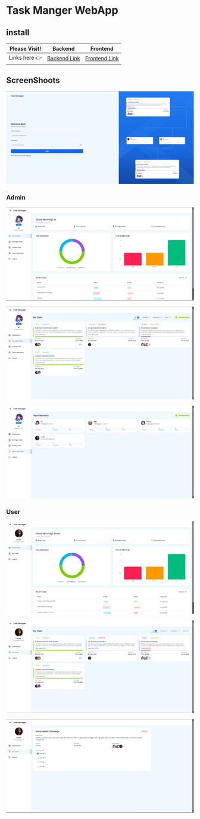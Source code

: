 # Task Manger WebApp

## install

| Please Visit! | Backend | Frontend |
|---------------|---------|----------|
| Links here 👉 | [Backend Link](server/README.md) | [Frontend Link](client/task-manager/README.md) |

## ScreenShoots

![login_page](screenshots/login.png)

### Admin

![admin-dashboard](screenshots/admin/admin-dashboard.png)

![admin-manage-tasks](screenshots/admin/admin-mange-tasks.png)

![admin-team-members](screenshots/admin/admin-team-members.png)

### User

![user-dashboard](screenshots/user/user-dashboard.png)

![user-tasks](screenshots/user/user-tasks.png)

![user-task](screenshots/user/user-task-details.png)
